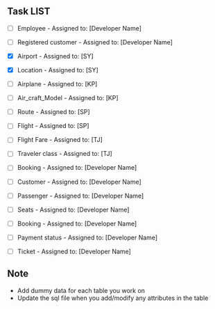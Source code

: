 ## Task LIST

- [ ] Employee - Assigned to: [Developer Name]
- [ ] Registered customer - Assigned to: [Developer Name]

- [x] Airport - Assigned to: [SY]
- [x] Location - Assigned to: [SY]
- [ ] Airplane - Assigned to: [KP]
- [ ] Air_craft_Model - Assigned to: [KP]
- [ ] Route - Assigned to: [SP]
- [ ] Flight - Assigned to: [SP]
- [ ] Flight Fare - Assigned to: [TJ]
- [ ] Traveler class - Assigned to: [TJ]

- [ ] Booking - Assigned to: [Developer Name]
- [ ] Customer - Assigned to: [Developer Name]
- [ ] Passenger - Assigned to: [Developer Name]
- [ ] Seats - Assigned to: [Developer Name]
- [ ] Booking - Assigned to: [Developer Name]
- [ ] Payment status - Assigned to: [Developer Name]
- [ ] Ticket - Assigned to: [Developer Name]

## Note

- Add dummy data for each table you work on
- Update the sql file when you add/modify any attributes in the table
